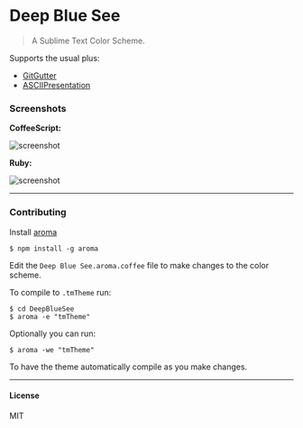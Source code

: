 # Deep Blue See

> A Sublime Text Color Scheme.

Supports the usual plus:

* [GitGutter](https://github.com/jisaacks/GitGutter)
* [ASCIIPresentation](https://github.com/chrisbreiding/ASCIIPresentation)

### Screenshots

**CoffeeScript:**

![screenshot](https://raw.github.com/jisaacks/DeepBlueSee/master/screenshots/coffeescript.png)

**Ruby:**

![screenshot](https://raw.github.com/jisaacks/DeepBlueSee/master/screenshots/ruby.png)

---

### Contributing

Install [aroma](https://github.com/jisaacks/Aroma)

```shell
$ npm install -g aroma
```

Edit the `Deep Blue See.aroma.coffee` file to make changes to the color scheme.

To compile to `.tmTheme` run:

```shell
$ cd DeepBlueSee
$ aroma -e "tmTheme"
```

Optionally you can run:

```shell
$ aroma -we "tmTheme"
```

To have the theme automatically compile as you make changes.

---

#### License

MIT